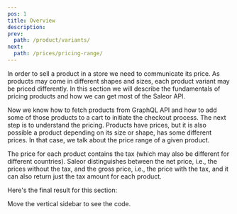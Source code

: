 ```yaml
---
pos: 1
title: Overview
description:
prev:
  path: /product/variants/
next:
  path: /prices/pricing-range/
---
```


In order to sell a product in a store we need to communicate its price. As products may come in different shapes and sizes, each product variant may be priced differently. In this section we will describe the fundamentals of pricing products and how we can get most of the Saleor API.

Now we know how to fetch products from GraphQL API and how to add some of those products to a cart to initiate the checkout process. The next step is to understand the pricing. Products have prices, but it is also possible a product depending on its size or shape, has some different prices. In that case, we talk about the price range of a given product.

The price for each product contains the tax (which may also be different for different countries). Saleor distinguishes between the net price, i.e., the prices without the tax, and the gross price, i.e., the price with the tax, and it can also return just the tax amount for each product.

Here's the final result for this section:

<Codesandbox slug="github/saleor/tutorial-walkthrough/tree/prices-pricing-range" />

Move the vertical sidebar to see the code.
